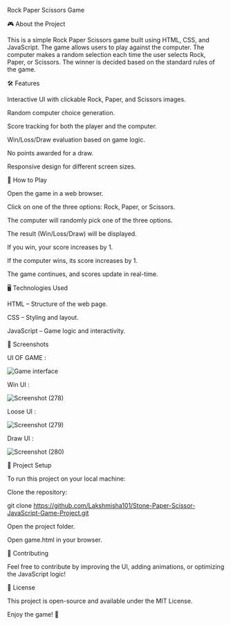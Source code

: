 Rock Paper Scissors Game

🎮 About the Project

This is a simple Rock Paper Scissors game built using HTML, CSS, and JavaScript. The game allows users to play against the computer. The computer makes a random selection each time the user selects Rock, Paper, or Scissors. The winner is decided based on the standard rules of the game.

🛠️ Features

Interactive UI with clickable Rock, Paper, and Scissors images.

Random computer choice generation.

Score tracking for both the player and the computer.

Win/Loss/Draw evaluation based on game logic.

No points awarded for a draw.

Responsive design for different screen sizes.

🚀 How to Play

Open the game in a web browser.

Click on one of the three options: Rock, Paper, or Scissors.

The computer will randomly pick one of the three options.

The result (Win/Loss/Draw) will be displayed.

If you win, your score increases by 1.

If the computer wins, its score increases by 1.

The game continues, and scores update in real-time.

🖥️ Technologies Used

HTML – Structure of the web page.

CSS – Styling and layout.

JavaScript – Game logic and interactivity.

📸 Screenshots

UI OF GAME :

![Game interface](https://github.com/user-attachments/assets/a69bdb38-1610-4cf8-8e7f-785dfc6ea0a2)

Win UI :

![Screenshot (278)](https://github.com/user-attachments/assets/71b7acaf-b249-4139-9dc2-0473691bf474)

Loose UI :

![Screenshot (279)](https://github.com/user-attachments/assets/cdb98333-15d8-4a3d-b74e-b8649a49917a)

Draw UI :

![Screenshot (280)](https://github.com/user-attachments/assets/2b813b85-dd77-4ade-9c12-0f6c50cddfbb)

📂 Project Setup


To run this project on your local machine:

Clone the repository:

git clone https://github.com/Lakshmisha101/Stone-Paper-Scissor-JavaScript-Game-Project.git

Open the project folder.

Open game.html in your browser.

🤝 Contributing

Feel free to contribute by improving the UI, adding animations, or optimizing the JavaScript logic!

📜 License

This project is open-source and available under the MIT License.

Enjoy the game! 🎉

